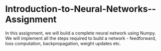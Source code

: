 # Introduction-to-Neural-Networks--Assignment
In this assignment, we will build a complete neural network using Numpy. We will implement all the steps required to build a network - feedforward, loss computation, backpropagation, weight updates etc.
